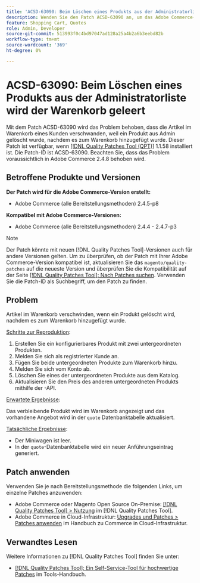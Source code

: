 ```yaml
---
title: 'ACSD-63090: Beim Löschen eines Produkts aus der Administratorliste wird der Warenkorb geleert'
description: Wenden Sie den Patch ACSD-63090 an, um das Adobe Commerce-Problem zu beheben, bei dem die Artikel im Warenkorb eines Kunden verschwanden, weil ein Produkt gelöscht wurde, nachdem es zum Warenkorb hinzugefügt wurde.
feature: Shopping Cart, Quotes
role: Admin, Developer
source-git-commit: 513993f0c4bd97047ad128a25a4b2a6b3eebd82b
workflow-type: tm+mt
source-wordcount: '369'
ht-degree: 0%

---
```


# ACSD-63090: Beim Löschen eines Produkts aus der Administratorliste wird der Warenkorb geleert

Mit dem Patch ACSD-63090 wird das Problem behoben, dass die Artikel im Warenkorb eines Kunden verschwanden, weil ein Produkt aus Admin gelöscht wurde, nachdem es zum Warenkorb hinzugefügt wurde. Dieser Patch ist verfügbar, wenn [[!DNL Quality Patches Tool (QPT)]](/help/tools/quality-patches-tool/quality-patches-tool-to-self-serve-quality-patches.md) 1.1.58 installiert ist. Die Patch-ID ist ACSD-63090. Beachten Sie, dass das Problem voraussichtlich in Adobe Commerce 2.4.8 behoben wird.

## Betroffene Produkte und Versionen

**Der Patch wird für die Adobe Commerce-Version erstellt:**

* Adobe Commerce (alle Bereitstellungsmethoden) 2.4.5-p8

**Kompatibel mit Adobe Commerce-Versionen:**

* Adobe Commerce (alle Bereitstellungsmethoden) 2.4.4 - 2.4.7-p3

>[!NOTE]
>
>Der Patch könnte mit neuen [!DNL Quality Patches Tool]-Versionen auch für andere Versionen gelten. Um zu überprüfen, ob der Patch mit Ihrer Adobe Commerce-Version kompatibel ist, aktualisieren Sie das `magento/quality-patches` auf die neueste Version und überprüfen Sie die Kompatibilität auf der Seite [[!DNL Quality Patches Tool]: Nach Patches suchen](https://experienceleague.adobe.com/tools/commerce-quality-patches/index.html?lang=de). Verwenden Sie die Patch-ID als Suchbegriff, um den Patch zu finden.

## Problem

Artikel im Warenkorb verschwinden, wenn ein Produkt gelöscht wird, nachdem es zum Warenkorb hinzugefügt wurde.

<u>Schritte zur Reproduktion</u>:

1. Erstellen Sie ein konfigurierbares Produkt mit zwei untergeordneten Produkten.
1. Melden Sie sich als registrierter Kunde an.
1. Fügen Sie beide untergeordneten Produkte zum Warenkorb hinzu.
1. Melden Sie sich vom Konto ab.
1. Löschen Sie eines der untergeordneten Produkte aus dem Katalog.
1. Aktualisieren Sie den Preis des anderen untergeordneten Produkts mithilfe der -API.

<u>Erwartete Ergebnisse</u>:

Das verbleibende Produkt wird im Warenkorb angezeigt und das vorhandene Angebot wird in der `quote` Datenbanktabelle aktualisiert.

<u>Tatsächliche Ergebnisse</u>:

* Der Miniwagen ist leer.
* In der `quote`-Datenbanktabelle wird ein neuer Anführungseintrag generiert.

## Patch anwenden

Verwenden Sie je nach Bereitstellungsmethode die folgenden Links, um einzelne Patches anzuwenden:

* Adobe Commerce oder Magento Open Source On-Premise: [[!DNL Quality Patches Tool] > Nutzung](/help/tools/quality-patches-tool/usage.md) im [!DNL Quality Patches Tool].
* Adobe Commerce in Cloud-Infrastruktur: [Upgrades und Patches > Patches anwenden](https://experienceleague.adobe.com/docs/commerce-cloud-service/user-guide/develop/upgrade/apply-patches.html?lang=de) im Handbuch zu Commerce in Cloud-Infrastruktur.

## Verwandtes Lesen

Weitere Informationen zu [!DNL Quality Patches Tool] finden Sie unter:

* [[!DNL Quality Patches Tool]: Ein Self-Service-Tool für hochwertige Patches](/help/tools/quality-patches-tool/quality-patches-tool-to-self-serve-quality-patches.md) im Tools-Handbuch.
